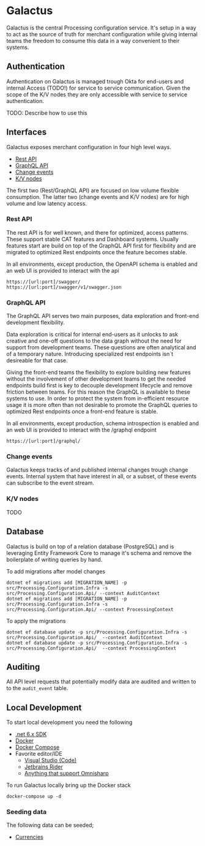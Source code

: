# Galactus

Galactus is the central Processing configuration service. It's setup in a way to act as the source of truth for merchant configuration while giving internal teams the freedom to consume this data in a way convenient to their systems.

## Authentication

Authentication on Galactus is managed trough Okta for end-users and internal Access (TODO!) for service to service communication. Given the scope of the K/V nodes they are only accessible with service to service authentication.

TODO: Describe how to use this

## Interfaces

Galactus exposes merchant configuration in four high level ways.

- [Rest API]()
- [GraphQL API]()
- [Change events]()
- [K/V nodes]()

The first two (Rest/GraphQL API) are focused on low volume flexible consumption. The latter two (change events and K/V nodes) are for high volume and low latency access.

### Rest API

The rest API is for well known, and there for optimized, access patterns. These support stable CAT features and Dashboard systems. 
Usually features start are build on top of the GraphQL API first for flexibility and are migrated to optimized Rest endpoints once the feature becomes stable.

In all environments, except production, the OpenAPI schema is enabled and an web UI is provided to interact with the api
```http request
https://[url:port]/swagger/
https://[url:port]/swagger/v1/swagger.json
```

### GraphQL API

The GraphQL API serves two main purposes, data exploration and front-end development flexibility.

Data exploration is critical for internal end-users as it unlocks to ask creative and one-off questions to the data graph without the need for support from development teams. These questions are often analytical and of a temporary nature. Introducing specialized rest endpoints isn´t desireable for that case.

Giving the front-end teams the flexibility to explore building new features without the involvement of other development teams to get the needed endpoints build first is key to decouple development lifecycle and remove friction between teams. For this reason the GraphQL is available to these systems to use. In order to protect the system from in-efficient resource usage it is more often than not desirable to promote the GraphQL queries to optimized Rest endpoints once a front-end feature is stable.

In all environments, except production, schema introspection is enabled and an web UI is provided to interact with the /graphql endpoint
```http request
https://[url:port]/graphql/
```

### Change events

Galactus keeps tracks of and published internal changes trough change events. Internal system that have interest in all, or a subset, of these events can subscribe to the event stream.

### K/V nodes

TODO

## Database

Galactus is build on top of a relation database (PostgreSQL) and is leveraging Entity Framework Core to manage it's schema and remove the boilerplate of writing queries by hand.

To add migrations after model changes

``` shell
dotnet ef migrations add [MIGRATION_NAME] -p src/Processing.Configuration.Infra -s src/Processing.Configuration.Api/ --context AuditContext
dotnet ef migrations add [MIGRATION_NAME] -p src/Processing.Configuration.Infra -s src/Processing.Configuration.Api/ --context ProcessingContext
```

To apply the migrations

```shell
dotnet ef database update -p src/Processing.Configuration.Infra -s src/Processing.Configuration.Api/  --context AuditContext
dotnet ef database update -p src/Processing.Configuration.Infra -s src/Processing.Configuration.Api/  --context ProcessingContext
```

## Auditing

All API level requests that potentially modify data are audited and written to to the `audit_event` table.

## Local Development

To start local development you need the following
- [.net 6.x SDK](https://dotnet.microsoft.com/en-us/download)
- [Docker](https://www.docker.com/)
- [Docker Compose](https://docs.docker.com/compose/)
- Favorite editor/IDE
  - [Visual Studio (Code)](https://dotnet.microsoft.com/en-us/platform/tools)
  - [Jetbrains Rider](https://www.jetbrains.com/rider/)
  - [Anything that support Omnisharp](https://www.omnisharp.net/#integrations)

To run Galactus locally bring up the Docker stack
``` shell
docker-compose up -d
```

### Seeding data

The following data can be seeded;
- [Currencies](_data/import_currencies.sh)